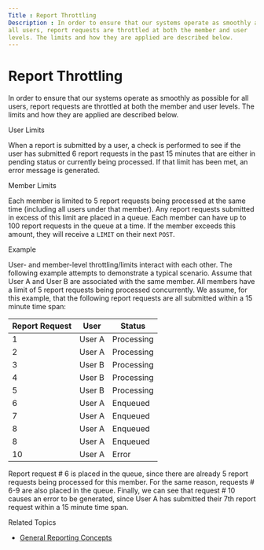 ```yaml
---
Title : Report Throttling
Description : In order to ensure that our systems operate as smoothly as possible for
all users, report requests are throttled at both the member and user
levels. The limits and how they are applied are described below.
---
```



# Report Throttling





In order to ensure that our systems operate as smoothly as possible for
all users, report requests are throttled at both the member and user
levels. The limits and how they are applied are described below.

User Limits

When a report is submitted by a user, a check is performed to see if the
user has submitted 6 report requests in the past 15 minutes that are
either in pending status or currently being processed. If that limit has
been met, an error message is generated.

Member Limits

Each member is limited to 5 report requests being processed at the same
time (including all users under that member). Any report requests
submitted in excess of this limit are placed in a queue. Each member can
have up to 100 report requests in the queue at a time. If the member
exceeds this amount, they will receive a `LIMIT` on their next `POST`.

Example

User- and member-level throttling/limits interact with each other. The
following example attempts to demonstrate a typical scenario. Assume
that User A and User B are associated with the same member. All members
have a limit of 5 report requests being processed concurrently. We
assume, for this example, that the following report requests are all
submitted within a 15 minute time span:



<table class="table">
<thead class="thead">
<tr class="header row">
<th id="ID-00001a06__entry__1" class="entry">Report Request</th>
<th id="ID-00001a06__entry__2" class="entry">User</th>
<th id="ID-00001a06__entry__3" class="entry">Status</th>
</tr>
</thead>
<tbody class="tbody">
<tr class="odd row">
<td class="entry" headers="ID-00001a06__entry__1">1</td>
<td class="entry" headers="ID-00001a06__entry__2">User A</td>
<td class="entry" headers="ID-00001a06__entry__3">Processing</td>
</tr>
<tr class="even row">
<td class="entry" headers="ID-00001a06__entry__1">2</td>
<td class="entry" headers="ID-00001a06__entry__2">User A</td>
<td class="entry" headers="ID-00001a06__entry__3">Processing</td>
</tr>
<tr class="odd row">
<td class="entry" headers="ID-00001a06__entry__1">3</td>
<td class="entry" headers="ID-00001a06__entry__2">User B</td>
<td class="entry" headers="ID-00001a06__entry__3">Processing</td>
</tr>
<tr class="even row">
<td class="entry" headers="ID-00001a06__entry__1">4</td>
<td class="entry" headers="ID-00001a06__entry__2">User B</td>
<td class="entry" headers="ID-00001a06__entry__3">Processing</td>
</tr>
<tr class="odd row">
<td class="entry" headers="ID-00001a06__entry__1">5</td>
<td class="entry" headers="ID-00001a06__entry__2">User B</td>
<td class="entry" headers="ID-00001a06__entry__3">Processing</td>
</tr>
<tr class="even row">
<td class="entry" headers="ID-00001a06__entry__1">6</td>
<td class="entry" headers="ID-00001a06__entry__2">User A</td>
<td class="entry" headers="ID-00001a06__entry__3">Enqueued</td>
</tr>
<tr class="odd row">
<td class="entry" headers="ID-00001a06__entry__1">7</td>
<td class="entry" headers="ID-00001a06__entry__2">User A</td>
<td class="entry" headers="ID-00001a06__entry__3">Enqueued</td>
</tr>
<tr class="even row">
<td class="entry" headers="ID-00001a06__entry__1">8</td>
<td class="entry" headers="ID-00001a06__entry__2">User A</td>
<td class="entry" headers="ID-00001a06__entry__3">Enqueued</td>
</tr>
<tr class="odd row">
<td class="entry" headers="ID-00001a06__entry__1">8</td>
<td class="entry" headers="ID-00001a06__entry__2">User A</td>
<td class="entry" headers="ID-00001a06__entry__3">Enqueued</td>
</tr>
<tr class="even row">
<td class="entry" headers="ID-00001a06__entry__1">10</td>
<td class="entry" headers="ID-00001a06__entry__2">User A</td>
<td class="entry" headers="ID-00001a06__entry__3">Error</td>
</tr>
</tbody>
</table>



Report request \# 6 is placed in the queue, since there are already 5
report requests being processed for this member. For the same reason,
requests \# 6-9 are also placed in the queue. Finally, we can see that
request \# 10 causes an error to be generated, since User A has
submitted their 7th report request within a 15 minute time span.





Related Topics

- <a href="general-reporting-concepts.html" class="xref">General Reporting
  Concepts</a>






